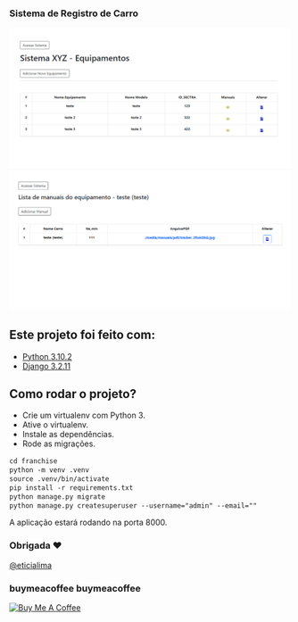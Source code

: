 ### Sistema de Registro de Carro
 
<img src="docs/demo1.png?raw=true"/>
<img src="docs/demo2.png?raw=true"/>
 
## Este projeto foi feito com:

* [Python 3.10.2](https://www.python.org/)
* [Django 3.2.11](https://www.djangoproject.com/) 

## Como rodar o projeto?

* Crie um virtualenv com Python 3.
* Ative o virtualenv.
* Instale as dependências.
* Rode as migrações.

```
cd franchise
python -m venv .venv
source .venv/bin/activate
pip install -r requirements.txt
python manage.py migrate
python manage.py createsuperuser --username="admin" --email=""
```

A aplicação estará rodando na porta 8000.


### Obrigada ❤️
[@eticialima](https://www.instagram.com/eticialima)

### buymeacoffee buymeacoffee

<a href="https://www.buymeacoffee.com/leticialima" target="_blank">
 <img  src="https://cdn.buymeacoffee.com/buttons/default-red.png" alt="Buy Me A Coffee" height="40" width="170">
</a>

